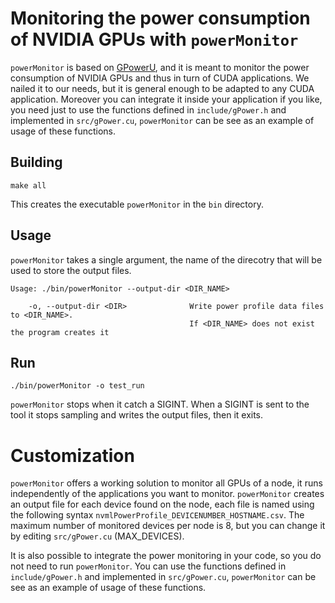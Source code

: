 # Monitoring the power consumption of NVIDIA GPUs with `powerMonitor`

`powerMonitor` is based on [GPowerU](https://github.com/crrossi/GPowerU), and it is meant to monitor the power consumption of NVIDIA GPUs and thus in turn of CUDA applications. We nailed it to our needs, but it is general enough to be adapted to any CUDA application. Moreover you can integrate it inside your application if you like, you need just to use the functions defined in `include/gPower.h` and implemented in `src/gPower.cu`, `powerMonitor` can be see as an example of usage of these functions.

## Building

```
make all
```
This creates the executable `powerMonitor` in the `bin` directory.

## Usage

`powerMonitor` takes a single argument, the name of the direcotry that will be used to store the output files.

```
Usage: ./bin/powerMonitor --output-dir <DIR_NAME> 

	-o, --output-dir <DIR>              Write power profile data files to <DIR_NAME>.
	                                    If <DIR_NAME> does not exist the program creates it
```

## Run

```
./bin/powerMonitor -o test_run
```

`powerMonitor` stops when it catch a SIGINT. When a SIGINT is sent to the tool it stops sampling and writes the output files, then it exits.

# Customization

`powerMonitor` offers a working solution to monitor all GPUs of a node, it runs independently of the applications you want to monitor. `powerMonitor` creates an output file for each device found on the node, each file is named using the following syntax `nvmlPowerProfile_DEVICENUMBER_HOSTNAME.csv`. The maximum number of monitored devices per node is 8, but you can change it by editing `src/gPower.cu` (MAX_DEVICES).

It is also possible to integrate the power monitoring in your code, so you do not need to run `powerMonitor`. You can use the functions defined in `include/gPower.h` and implemented in `src/gPower.cu`, `powerMonitor` can be see as an example of usage of these functions.






